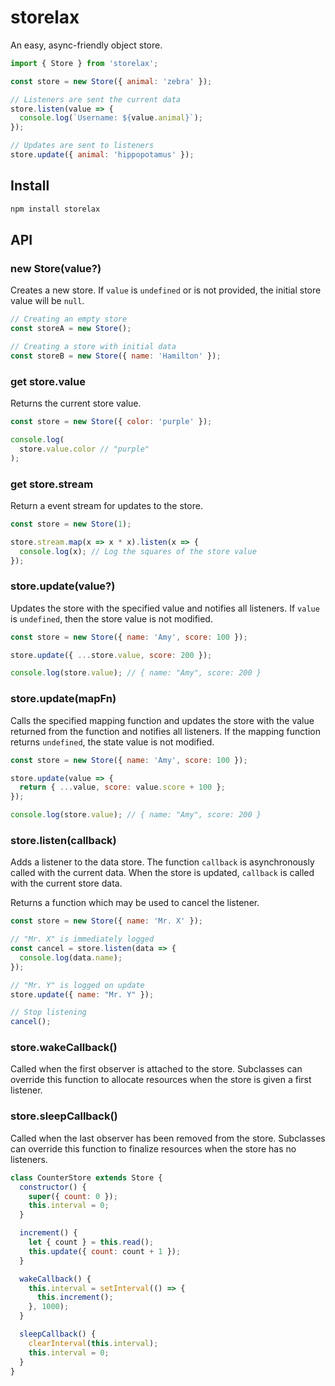 # storelax

An easy, async-friendly object store.

```js
import { Store } from 'storelax';

const store = new Store({ animal: 'zebra' });

// Listeners are sent the current data
store.listen(value => {
  console.log(`Username: ${value.animal}`);
});

// Updates are sent to listeners
store.update({ animal: 'hippopotamus' });
```

## Install

```sh
npm install storelax
```

## API

### new Store(value?)

Creates a new store. If `value` is `undefined` or is not provided, the initial store value will be `null`.

```js
// Creating an empty store
const storeA = new Store();

// Creating a store with initial data
const storeB = new Store({ name: 'Hamilton' });
```

### get store.value

Returns the current store value.

```js
const store = new Store({ color: 'purple' });

console.log(
  store.value.color // "purple"
);
```

### get store.stream

Return a event stream for updates to the store.

```js
const store = new Store(1);

store.stream.map(x => x * x).listen(x => {
  console.log(x); // Log the squares of the store value
});
```

### store.update(value?)

Updates the store with the specified value and notifies all listeners. If `value` is `undefined`, then the store value is not modified.

```js
const store = new Store({ name: 'Amy', score: 100 });

store.update({ ...store.value, score: 200 });

console.log(store.value); // { name: "Amy", score: 200 }
```

### store.update(mapFn)

Calls the specified mapping function and updates the store with the value returned from the function and notifies all listeners. If the mapping function returns `undefined`, the state value is not modified.

```js
const store = new Store({ name: 'Amy', score: 100 });

store.update(value => {
  return { ...value, score: value.score + 100 };
});

console.log(store.value); // { name: "Amy", score: 200 }
```

### store.listen(callback)

Adds a listener to the data store. The function `callback` is asynchronously called with the current data. When the store is updated, `callback` is called with the current store data.

Returns a function which may be used to cancel the listener.

```js
const store = new Store({ name: 'Mr. X' });

// "Mr. X" is immediately logged
const cancel = store.listen(data => {
  console.log(data.name);
});

// "Mr. Y" is logged on update
store.update({ name: "Mr. Y" });

// Stop listening
cancel();
```

### store.wakeCallback()

Called when the first observer is attached to the store. Subclasses can override this function to allocate resources when the store is given a first listener.

### store.sleepCallback()

Called when the last observer has been removed from the store. Subclasses can override this function to finalize resources when the store has no listeners.

```js
class CounterStore extends Store {
  constructor() {
    super({ count: 0 });
    this.interval = 0;
  }

  increment() {
    let { count } = this.read();
    this.update({ count: count + 1 });
  }

  wakeCallback() {
    this.interval = setInterval(() => {
      this.increment();
    }, 1000);
  }

  sleepCallback() {
    clearInterval(this.interval);
    this.interval = 0;
  }
}
```
